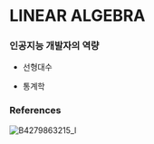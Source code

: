 # LINEAR ALGEBRA

### 인공지능 개발자의 역량 

- 선형대수

- 통계학


### References

![B4279863215_l](https://github.com/jungbug/practice_Linear_Algebra/assets/67012995/2ca8cddc-deb4-457e-8bfd-4f77819fd4ae)
